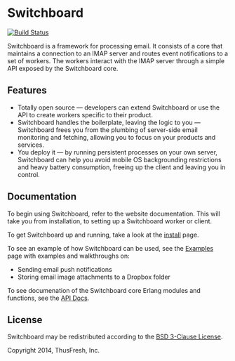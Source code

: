 # Switchboard

[![Build Status](https://travis-ci.org/thusfresh/switchboard.svg?branch=master)](https://travis-ci.org/thusfresh/switchboard)

Switchboard is a framework for processing email. It consists of a core that
maintains a connection to an IMAP server and routes event notifications to a
set of workers. The workers interact with the IMAP server through a simple API
exposed by the Switchboard core.

## Features

- Totally open source &mdash; developers can extend Switchboard or use
  the API to create workers specific to their product.
- Switchboard handles the boilerplate, leaving the logic to you
  &mdash; Switchboard frees you from the plumbing of server-side email
  monitoring and fetching, allowing you to focus on your products
  and services.
- You deploy it &mdash; by running persistent processes on your own server,
  Switchboard can help you avoid mobile OS backgrounding restrictions
  and heavy battery consumption, freeing up the client and leaving
  you in control.

## Documentation

To begin using Switchboard, refer to the website documentation. This will take you from installation, to setting up a Switchboard worker or client.

To get Switchboard up and running, take a look at the [install](http://switchboard.spatch.co/install/) page.

To see an example of how Switchboard can be used, see the [Examples](http://switchboard.spatch.co/examples/) page with examples and walkthroughs on:

- Sending email push notifications
- Storing email image attachments to a Dropbox folder

To see documenation of the Switchboard core Erlang modules and functions, see the [API Docs](http://switchboard.spatch.co/doc/).

## License

Switchboard may be redistributed according to the [BSD 3-Clause License](LICENSE).

Copyright 2014, ThusFresh, Inc.
